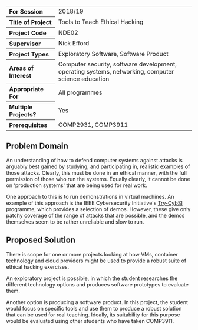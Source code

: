 <table>
<tr>
<th align="left">For Session</th>
<td>2018/19</td>
</tr>
<tr>
<th align="left">Title of Project</th>
<td>Tools to Teach Ethical Hacking</td>
</tr>
<tr>
<th align="left">Project Code</th>
<td>NDE02</td>
</tr>
<tr>
<th align="left">Supervisor</th>
<td>Nick Efford</td>
</tr>
<tr>
<th align="left">Project Types</th>
<td>Exploratory Software, Software Product</td>
</tr>
<tr>
<th align="left">Areas of Interest</th>
<td>Computer security, software development, operating systems,
networking, computer science education</td>
</tr>
<tr>
<th align="left">Appropriate For</th>
<td>All programmes</td>
</tr>
<tr>
<th align="left">Multiple Projects?</th>
<td>Yes</td>
</tr>
<tr>
<th align="left">Prerequisites</th>
<td>COMP2931, COMP3911</td>
</tr>
</table>

## Problem Domain

An understanding of how to defend computer systems against attacks is
arguably best gained by studying, and participating in, realistic examples
of those attacks.  Clearly, this must be done in an ethical manner, with the
full permission of those who run the systems.  Equally clearly, it cannot be
done on 'production systems' that are being used for real work.

One approach to this is to run demonstrations in virtual machines.  An
example of this approach is the IEEE Cybersecurity Initiative's
[Try-CybSI](http://try.cybersecurity.ieee.org/trycybsi/) programme, which
provides a selection of demos.  However, these give only patchy coverage of
the range of attacks that are possible, and the demos themselves seem to
be rather unreliable and slow to run.

## Proposed Solution

There is scope for one or more projects looking at how VMs, container
technology and cloud providers might be used to provide a robust suite of
ethical hacking exercises.

An exploratory project is possible, in which the student researches the
different technology options and produces software prototypes to evaluate
them.

Another option is producing a software product.  In this project, the
student would focus on specific tools and use them to produce a robust
solution that can be used for real teaching.  Ideally, its suitability for
this purpose would be evaluated using other students who have taken
COMP3911.
